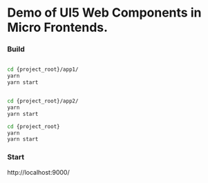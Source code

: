 # Demo of UI5 Web Components in Micro Frontends.


### Build

```sh

cd {project_root}/app1/
yarn
yarn start


cd {project_root}/app2/
yarn
yarn start

cd {project_root}
yarn
yarn start
```


### Start
http://localhost:9000/
